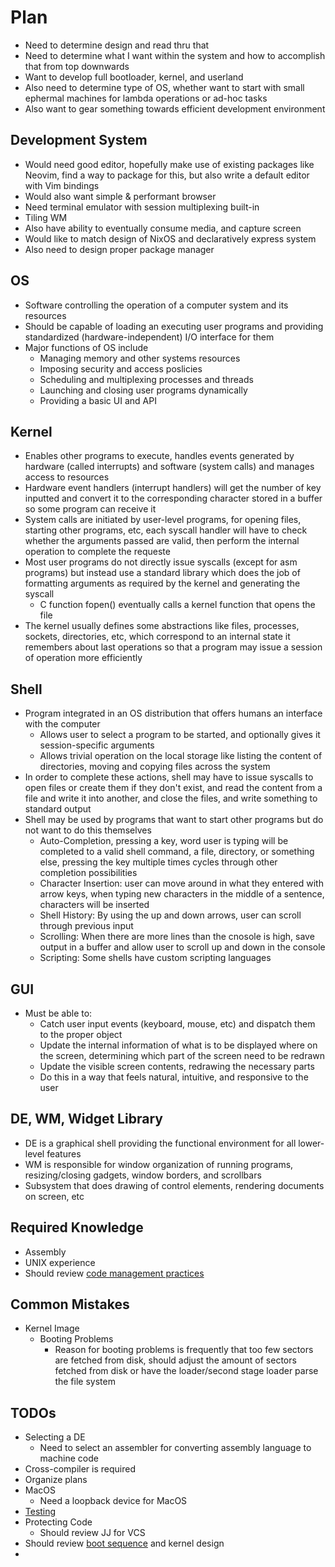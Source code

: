 # Plan
- Need to determine design and read thru that
- Need to determine what I want within the system and how to accomplish that from top downwards
- Want to develop full bootloader, kernel, and userland
- Also need to determine type of OS, whether want to start with small ephermal machines for lambda operations or ad-hoc tasks
- Also want to gear something towards efficient development environment

## Development System
- Would need good editor, hopefully make use of existing packages like Neovim, find a way to package for this, but also write a default editor with Vim bindings
- Would also want simple & performant browser
- Need terminal emulator with session multiplexing built-in
- Tiling WM
- Also have ability to eventually consume media, and capture screen
- Would like to match design of NixOS and declaratively express system
- Also need to design proper package manager

## OS
- Software controlling the operation of a computer system and its resources
- Should be capable of loading an executing user programs and providing standardized (hardware-independent) I/O interface for them
- Major functions of OS include
    - Managing memory and other systems resources
    - Imposing security and access poslicies
    - Scheduling and multiplexing processes and threads
    - Launching and closing user programs dynamically
    - Providing a basic UI and API

## Kernel
- Enables other programs to execute, handles events generated by hardware (called interrupts) and software (system calls) and manages access to resources
- Hardware event handlers (interrupt handlers) will get the number of key inputted and convert it to the corresponding character stored in a buffer so some program can receive it
- System calls are initiated by user-level programs, for opening files, starting other programs, etc, each syscall handler will have to check whether the arguments passed are valid, then perform the internal operation to complete the requeste
- Most user programs do not directly issue syscalls (except for asm programs) but instead use a standard library which does the job of formatting arguments as required by the kernel and generating the syscall
    - C function fopen() eventually calls a kernel function that opens the file
- The kernel usually defines some abstractions like files, processes, sockets, directories, etc, which correspond to an internal state it remembers about last operations so that a program may issue a session of operation more efficiently

## Shell
- Program integrated in an OS distribution that offers humans an interface with the computer
    - Allows user to select a program to be started, and optionally gives it session-specific arguments
    - Allows trivial operation on the local storage like listing the content of directories, moving and copying files across the system
- In order to complete these actions, shell may have to issue syscalls to open files or create them if they don't exist, and read the content from a file and write it into another, and close the files, and write something to standard output
- Shell may be used by programs that want to start other programs but do not want to do this themselves
    - Auto-Completion, pressing a key, word user is typing will be completed to a valid shell command, a file, directory, or something else, pressing the key multiple times cycles through other completion possibilities
    - Character Insertion: user can move around in what they entered with arrow keys, when typing new characters in the middle of a sentence, characters will be inserted
    - Shell History: By using the up and down arrows, user can scroll through previous input
    - Scrolling: When there are more lines than the cnosole is high, save output in a buffer and allow user to scroll up and down in the console
    - Scripting: Some shells have custom scripting languages

## GUI
- Must be able to:
    - Catch user input events (keyboard, mouse, etc) and dispatch them to the proper object
    - Update the internal information of what is to be displayed where on the screen, determining which part of the screen need to be redrawn
    - Update the visible screen contents, redrawing the necessary parts
    - Do this in a way that feels natural, intuitive, and responsive to the user

## DE, WM, Widget Library
- DE is a graphical shell providing the functional environment for all lower-level features
- WM is responsible for window organization of running programs, resizing/closing gadgets, window borders, and scrollbars
- Subsystem that does drawing of control elements, rendering documents on screen, etc

## Required Knowledge
- Assembly
- UNIX experience
- Should review [code management practices](https://wiki.osdev.org/Code_Management)

## Common Mistakes
- Kernel Image
    - Booting Problems
        - Reason for booting problems is frequently that too few sectors are fetched from disk, should adjust the amount of sectors fetched from disk or have the  loader/second stage loader parse the file system

## TODOs
- Selecting a DE
    - Need to select an assembler for converting assembly language to machine code
- Cross-compiler is required
- Organize plans
- MacOS
    - Need a loopback device for MacOS
- [Testing](https://wiki.osdev.org/Testing)
- Protecting Code
    - Should review JJ for VCS
- Should review [boot sequence](https://wiki.osdev.org/Boot_Sequence) and kernel design
- 
